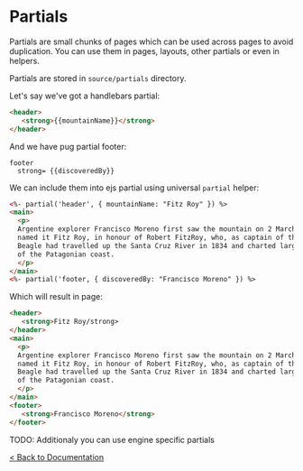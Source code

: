 Partials
========

Partials are small chunks of pages which can be used across pages to avoid
duplication. You can use them in pages, layouts, other partials or even in
helpers.

Partials are stored in `source/partials` directory.

Let's say we've got a handlebars partial:

```html
<header>
   <strong>{{mountainName}}</strong>
</header>
```

And we have pug partial footer:

```jade
footer
  strong= {{discoveredBy}}
```

We can include them into ejs partial using universal `partial` helper:

```html
<%- partial('header', { mountainName: "Fitz Roy" }) %>
<main>
  <p>
  Argentine explorer Francisco Moreno first saw the mountain on 2 March 1877. He
  named it Fitz Roy, in honour of Robert FitzRoy, who, as captain of the HMS
  Beagle had travelled up the Santa Cruz River in 1834 and charted large parts
  of the Patagonian coast.
  </p>
</main>
<%- partial('footer, { discoveredBy: "Francisco Moreno" }) %>
```

Which will result in page:
```html
<header>
   <strong>Fitz Roy/strong>
</header>
<main>
  <p>
  Argentine explorer Francisco Moreno first saw the mountain on 2 March 1877. He
  named it Fitz Roy, in honour of Robert FitzRoy, who, as captain of the HMS
  Beagle had travelled up the Santa Cruz River in 1834 and charted large parts
  of the Patagonian coast.
  </p>
</main>
<footer>
   <strong>Francisco Moreno</strong>
</footer>
```

TODO: Additionaly you can use engine specific partials

[< Back to Documentation][documentation]

[documentation]: ./documentation.html
